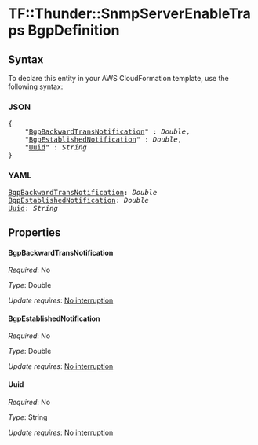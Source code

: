 # TF::Thunder::SnmpServerEnableTraps BgpDefinition

## Syntax

To declare this entity in your AWS CloudFormation template, use the following syntax:

### JSON

<pre>
{
    "<a href="#bgpbackwardtransnotification" title="BgpBackwardTransNotification">BgpBackwardTransNotification</a>" : <i>Double</i>,
    "<a href="#bgpestablishednotification" title="BgpEstablishedNotification">BgpEstablishedNotification</a>" : <i>Double</i>,
    "<a href="#uuid" title="Uuid">Uuid</a>" : <i>String</i>
}
</pre>

### YAML

<pre>
<a href="#bgpbackwardtransnotification" title="BgpBackwardTransNotification">BgpBackwardTransNotification</a>: <i>Double</i>
<a href="#bgpestablishednotification" title="BgpEstablishedNotification">BgpEstablishedNotification</a>: <i>Double</i>
<a href="#uuid" title="Uuid">Uuid</a>: <i>String</i>
</pre>

## Properties

#### BgpBackwardTransNotification

_Required_: No

_Type_: Double

_Update requires_: [No interruption](https://docs.aws.amazon.com/AWSCloudFormation/latest/UserGuide/using-cfn-updating-stacks-update-behaviors.html#update-no-interrupt)

#### BgpEstablishedNotification

_Required_: No

_Type_: Double

_Update requires_: [No interruption](https://docs.aws.amazon.com/AWSCloudFormation/latest/UserGuide/using-cfn-updating-stacks-update-behaviors.html#update-no-interrupt)

#### Uuid

_Required_: No

_Type_: String

_Update requires_: [No interruption](https://docs.aws.amazon.com/AWSCloudFormation/latest/UserGuide/using-cfn-updating-stacks-update-behaviors.html#update-no-interrupt)

